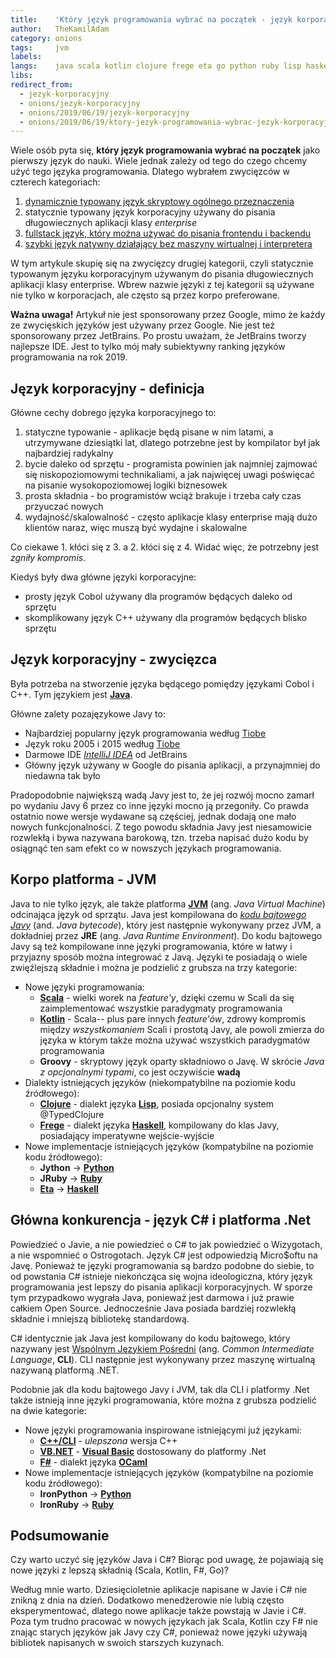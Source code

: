 ```yaml
---
title:    'Który język programowania wybrać na początek - język korporacyjny'
author:   TheKamilAdam
category: onions
tags:     jvm
labels:
langs:    java scala kotlin clojure frege eta go python ruby lisp haskell ocaml fsharp
libs:
redirect_from:
  - jezyk-korporacyjny
  - onions/jezyk-korporacyjny
  - onions/2019/06/19/jezyk-korporacyjny
  - onions/2019/06/19/ktory-jezyk-programowania-wybrac-jezyk-korporacyjny.html
---
```


Wiele osób pyta się,
**który język programowania wybrać na początek** jako pierwszy język do nauki.
Wiele jednak zależy od tego do czego chcemy użyć tego języka programowania.
Dlatego wybrałem zwycięzców w czterech kategoriach:
1. [dynamicznie typowany język skryptowy ogólnego przeznaczenia](/jezyk-skryptowy)
2. statycznie typowany język korporacyjny używany do pisania długowiecznych aplikacji klasy *enterprise*
3. [fullstack język, który można używać do pisania frontendu i backendu](/jezyk-fullstackowy)
4. [szybki język natywny działający bez maszyny wirtualnej i interpretera](/jezyk-natywny)

W tym artykule skupię się na zwycięzcy drugiej kategorii,
czyli statycznie typowanym języku korporacyjnym używanym do pisania długowiecznych aplikacji klasy enterprise.
Wbrew nazwie języki z tej kategorii są używane nie tylko w korporacjach,
ale często są przez korpo preferowane.

**Ważna uwaga!**
Artykuł nie jest sponsorowany przez Google,
mimo że każdy ze zwycięskich języków jest używany przez Google.
Nie jest też sponsorowany przez JetBrains.
Po prostu uważam,
że JetBrains tworzy najlepsze IDE.
Jest to tylko mój mały subiektywny ranking języków programowania na rok 2019.

## Język korporacyjny - definicja

Główne cechy dobrego języka korporacyjnego to:
1. statyczne typowanie - aplikacje będą pisane w nim latami,
a utrzymywane dziesiątki lat,
dlatego potrzebne jest by kompilator był jak najbardziej radykalny
2. bycie daleko od sprzętu - programista powinien jak najmniej zajmować się niskopoziomowymi technikaliami,
a jak najwięcej uwagi poświęcać na pisanie wysokopoziomowej logiki biznesowek
3. prosta składnia - bo programistów wciąż brakuje i trzeba cały czas przyuczać nowych
4. wydajność/skalowalność - często aplikacje klasy enterprise mają dużo klientów naraz,
więc muszą być wydajne i skalowalne

Co ciekawe 1. kłóci się z 3. a 2. kłóci się z 4. 
Widać więc, że potrzebny jest *zgniły kompromis*.

Kiedyś były dwa główne języki korporacyjne:
* prosty język Cobol używany dla programów będących daleko od sprzętu
* skomplikowany język C++ używany dla programów będących blisko sprzętu

## Język korporacyjny - zwycięzca

Była potrzeba na stworzenie języka będącego pomiędzy językami Cobol i C++.
Tym językiem jest **[Java]**.

Główne zalety pozajęzykowe Javy to:
* Najbardziej popularny język programowania według [Tiobe]
* Język roku 2005 i 2015 według [Tiobe]
* Darmowe IDE *[IntelliJ IDEA]* od JetBrains
* Główny język używany w Google do pisania aplikacji,
a przynajmniej do niedawna tak było

Pradopodobnie największą wadą Javy jest to, 
że jej rozwój mocno zamarł po wydaniu Javy 6 przez co inne języki mocno ją przegoniły.
Co prawda ostatnio nowe wersje wydawane są częściej,
jednak dodają one mało nowych funkcjonalności.
Z tego powodu składnia Javy jest niesamowicie rozwlekłą i bywa nazywana barokową, 
tzn. trzeba napisać dużo kodu by osiągnąć ten sam efekt co w nowszych językach programowania.

## Korpo platforma - JVM

Java to nie tylko język,
ale także platforma **[JVM]** (ang. *Java Virtual Machine*) odcinająca język od sprzątu.
Java jest kompilowana do *[kodu bajtowego Javy](https://pl.wikipedia.org/wiki/Kod_bajtowy_Javy)*
(and. *Java bytecode*),
który jest następnie wykonywany przez JVM, 
a dokładniej przez **JRE**  (ang. *Java Runtime Environment*).
Do kodu bajtowego Javy są też kompilowane inne języki programowania,
które w łatwy i przyjazny sposób można integrować z Javą.
Języki te posiadają o wiele zwięźlejszą składnie i można je podzielić z grubsza na trzy kategorie: 
* Nowe języki programowania:
  * **[Scala]** - wielki worek na *feature'y*,
dzięki czemu w Scali da się zaimplementować wszystkie paradygmaty programowania
  * **[Kotlin]** - Scala-- plus pare innych *feature'ów*, 
zdrowy kompromis między *wszystkomaniem* Scali i prostotą Javy,
ale powoli zmierza do języka w którym także można używać wszystkich paradygmatów programowania
  * **Groovy** - skryptowy język oparty składniowo o Javę.
W skrócie *Java z opcjonalnymi typami*, 
co jest oczywiście **wadą**
* Dialekty istniejących języków (niekompatybilne na poziomie kodu źródłowego):
  * **[Clojure]** - dialekt języka **[Lisp]**, posiada opcjonalny system @TypedClojure
  * **[Frege]** - dialekt języka **[Haskell]**, kompilowany do klas Javy, posiadający imperatywne wejście-wyjście
* Nowe implementacje istniejących języków (kompatybilne na poziomie kodu źródłowego):
  * **Jython** -> **[Python]**
  * **JRuby** -> **[Ruby]**
  * **[Eta]** -> **[Haskell]**

## Główna konkurencja - język C# i platforma .Net

Powiedzieć o Javie, a nie powiedzieć o C# to jak powiedzieć o Wizygotach, a nie wspomnieć o Ostrogotach.
Język C# jest odpowiedzią Micro$oftu na Javę.
Ponieważ te języki programowania są bardzo podobne do siebie,
to od powstania C# istnieje niekończąca się wojna ideologiczna,
który język programowania jest lepszy do pisania aplikacji korporacyjnych.
W sporze tym przypadkowo wygrała Java,
ponieważ jest darmowa i już prawie całkiem Open Source.
Jednocześnie Java posiada bardziej rozwlekłą składnie i mniejszą bibliotekę standardową.

C# identycznie jak Java jest kompilowany do kodu bajtowego, 
który nazywany jest 
[Wspólnym Językiem Pośredni](https://en.wikipedia.org/wiki/Common_Intermediate_Language)
(ang. *Common Intermediate Language*, **CLI**).
CLI następnie jest wykonywany przez maszynę wirtualną nazywaną platformą .NET.

Podobnie jak dla kodu bajtowego Javy i JVM, 
tak dla CLI i platformy .Net także istnieją inne języki programowania,
które można z grubsza podzielić na dwie kategorie:
* Nowe języki programowania inspirowane istniejącymi już językami:
  * **[C++/CLI]** - *ulepszona* wersja C++
  * **[VB.NET]** -  **[Visual Basic]** dostosowany do platformy .Net
  * **[F#]** - dialekt języka **[OCaml]**
* Nowe implementacje istniejących języków (kompatybilne na poziomie kodu źródłowego):
  * **IronPython** -> **[Python]**
  * **IronRuby** -> **[Ruby]**

## Podsumowanie

Czy warto uczyć się języków Java i C#?
Biorąc pod uwagę,
że pojawiają się nowe języki z lepszą składnią (Scala, Kotlin, F#, Go)?

Według mnie warto. 
Dziesięcioletnie aplikacje napisane w Javie i C# nie znikną z dnia na dzień.
Dodatkowo menedżerowie nie lubią często eksperymentować,
dlatego nowe aplikacje także powstają w Javie i C#.
Poza tym trudno pracować w nowych językach jak Scala, Kotlin czy F# nie znając starych języków jak Javy czy C#,
ponieważ nowe języki używają bibliotek napisanych w swoich starszych kuzynach.

[Tiobe]: https://www.tiobe.com/tiobe-index/
[IntelliJ IDEA]: https://www.jetbrains.com/idea/download/

[Go]: /posts-by-langs/go

[Java]: /posts-by-langs/java
[Scala]: /posts-by-langs/scala
[Kotlin]: /posts-by-langs/kotlin
[Clojure]: /posts-by-langs/clojure
[Frege]: /posts-by-langs/frege
[Eta]: /posts-by-langs/eta

[Python]: /posts-by-langs/python
[Ruby]: /posts-by-langs/ruby
[Lisp]: /posts-by-langs/lisp
[Haskell]: /posts-by-langs/haskell

[C++/CLI]: https://pl.wikipedia.org/wiki/C%2B%2B/CLI
[VB.NET]: https://pl.wikipedia.org/wiki/Visual_Basic_.NET
[Visual Basic]: https://pl.wikipedia.org/wiki/Visual_Basic
[F#]: /posts-by-langs/fsharp
[OCaml]: /posts-by-langs/ocaml

[JVM]: /posts-by-tags/jvm
